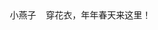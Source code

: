 <html>
  <head>  </head>
    <title>杨怡晨</title>

  <body>
    小燕子
    穿花衣，年年春天来这里！
 </body>
</html>
